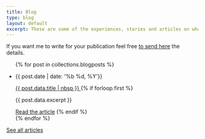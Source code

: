 ```yaml
---
title: Blog
type: blog
layout: default
excerpt: These are some of the experiences, stories and articles on what I've learned during my journey as a web developer.
---
```


If you want me to write for your publication feel free [to send here](mailto:jmenichelli@gmail.com) the details.

<ul class="list">
{% for post in collections.blogposts %}
  <li class="list__item">
    <p class="list__item--info">
      <time datetime="{{ post.date | iso_date }}">
        {{ post.date | date: '%b %d, %Y'}}
      </time>
    </p>
    <a class="list__item--title" alt="{{ post.data.title }}" href="{{ post.url }}">
      {{ post.data.title | nbsp }}
    </a>
  {% if forloop.first %}
  <p class="list__item--excerpt">{{ post.data.excerpt }}</p>
  <a class="list--cta" href="{{ post.url }}">Read the article</a>
  {% endif %}
  </li>
{% endfor %}
</ul>

<a class="archive--link" href="/archive">See all articles</a>

